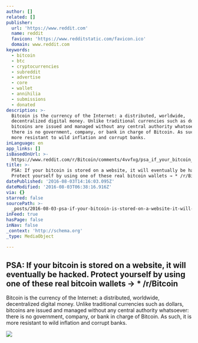 ```yaml
---
author: []
related: []
publisher:
  url: 'https://www.reddit.com'
  name: reddit
  favicon: 'https://www.redditstatic.com/favicon.ico'
  domain: www.reddit.com
keywords:
  - bitcoin
  - btc
  - cryptocurrencies
  - subreddit
  - advertise
  - core
  - wallet
  - annihilia
  - submissions
  - donated
description: >-
  Bitcoin is the currency of the Internet: a distributed, worldwide,
  decentralized digital money. Unlike traditional currencies such as dollars,
  bitcoins are issued and managed without any central authority whatsoever:
  there is no government, company, or bank in charge of Bitcoin. As such, it is
  more resistant to wild inflation and corrupt banks.
inLanguage: en
app_links: []
isBasedOnUrl: >-
  https://www.reddit.com/r/Bitcoin/comments/4vvfxg/psa_if_your_bitcoin_is_stored_on_a_website_it/
title: >-
  PSA: If your bitcoin is stored on a website, it will eventually be hacked.
  Protect yourself by using one of these real bitcoin wallets → * /r/Bitcoin
datePublished: '2016-08-03T14:16:03.095Z'
dateModified: '2016-08-03T06:38:16.916Z'
via: {}
starred: false
sourcePath: >-
  _posts/2016-08-03-psa-if-your-bitcoin-is-stored-on-a-website-it-will-eventua.md
inFeed: true
hasPage: false
inNav: false
_context: 'http://schema.org'
_type: MediaObject

---
```

<article style=""><h1>PSA: If your bitcoin is stored on a website, it will eventually be hacked. Protect yourself by using one of these real bitcoin wallets → * /r/Bitcoin</h1><p>Bitcoin is the currency of the Internet: a distributed, worldwide, decentralized digital money. Unlike traditional currencies such as dollars, bitcoins are issued and managed without any central authority whatsoever: there is no government, company, or bank in charge of Bitcoin. As such, it is more resistant to wild inflation and corrupt banks.</p><img src="https://i.redditmedia.com/9Kj8gzmHRGwNq2wkCo_mX-Li2fkibKoGf-bqr6SHXsk.jpg?w=320&amp;s=71f5e1825ef298239e9dee9fe9894688" /></article>